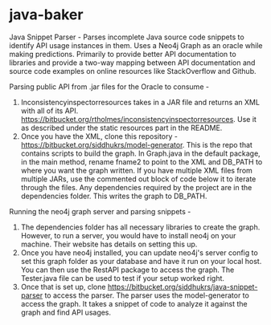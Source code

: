 java-baker
==========

Java Snippet Parser - Parses incomplete Java source code snippets to identify API usage instances in them. Uses a Neo4j Graph as an oracle while making predictions. Primarily to provide better API documentation to libraries and provide a two-way mapping between API documentation and source code examples on online resources like StackOverflow and Github.


Parsing public API from .jar files for the Oracle to consume -
1.	Inconsistencyinspectorresources takes in a JAR file and returns an XML with all of its API. https://bitbucket.org/rtholmes/inconsistencyinspectorresources. Use it as described under the static resources part in the README.
2.	Once you have the XML, clone this repository - https://bitbucket.org/siddhukrs/model-generator. This is the repo that contains scripts to build the graph. In Graph.java in the default package, in the main method, rename fname2 to point to the XML and DB_PATH to where you want the graph written. If you have multiple XML files from multiple JARs, use the commented out block of code below it to iterate through the files. Any dependencies required by the project are in the dependencies folder. This writes the graph to DB_PATH.

Running the neo4j graph server and parsing snippets -
1.	The dependencies folder has all necessary libraries to create the graph. However, to run a server, you would have to install neo4j on your machine. Their website has details on setting this up.
2.	Once you have neo4j installed, you can update neo4j's server config to set this graph folder as your database and have it run on your local host. You can then use the RestAPI package to access the graph. The Tester.java file can be used to test if your setup worked right.
3.	Once that is set up, clone https://bitbucket.org/siddhukrs/java-snippet-parser to access the parser. The parser uses the model-generator to access the graph. It takes a snippet of code to analyze it against the graph and find API usages.
